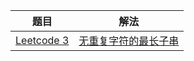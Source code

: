 |                             题目                             |                             解法                             |
| :----------------------------------------------------------: | :----------------------------------------------------------: |
| [Leetcode 3](https://leetcode.cn/problems/longest-substring-without-repeating-characters/) | [无重复字符的最长子串](https://github.com/pshijie/Java_interview_code/blob/main/Leetcode分类/双指针/无重复字符的最长子串.java) |


